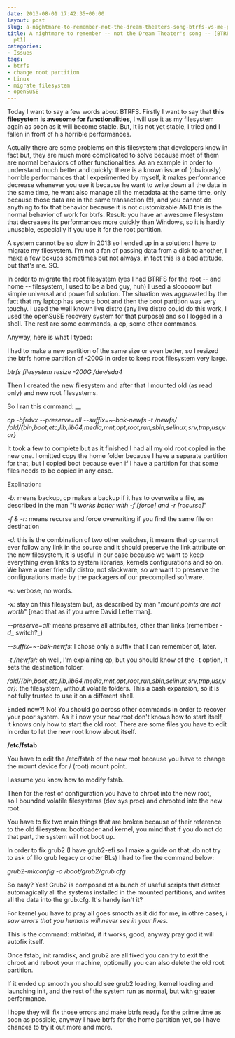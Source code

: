 ```yaml
---
date: 2013-08-01 17:42:35+00:00
layout: post
slug: a-nightmare-to-remember-not-the-dream-theaters-song-btrfs-vs-me-pt1
title: A nightmare to remember -- not the Dream Theater's song -- [BTRFS vs. me -
  pt1]
categories:
- Issues
tags:
- btrfs
- change root partition
- Linux
- migrate filesystem
- openSuSE
---
```


Today I want to say a few words about BTRFS. Firstly I want to say that **this filesystem is awesome for functionalities**, I will use it as my filesystem again as soon as it will become stable. But, It is not yet stable, I tried and I fallen in front of his horrible performances.
<!--more-->
Actually there are some problems on this filesystem that developers know in fact but, they are much more complicated to solve because most of them are normal behaviors of other functionalities. As an example in order to understand much better and quickly: there is a known issue of (obviously) horrible performances that I experimented by myself, it makes performance decrease whenever you use it because he want to write down all the data in the same time, he want also manage all the metadata at the same time, only because those data are in the same transaction (!!), and you cannot do anything to fix that behavior because it is not customizable AND this is the normal behavior of work for btrfs. Result: you have an awesome filesystem that decreases its performances more quickly than Windows, so it is hardly unusable, especially if you use it for the root partition.

A system cannot be so slow in 2013 so I ended up in a solution: I have to migrate my filesystem. I'm not a fan of passing data from a disk to another, I make a few bckups sometimes but not always, in fact this is a bad attitude, but that's me. SO.

In order to migrate the root filesystem (yes I had BTRFS for the root -- and home -- filesystem, I used to be a bad guy, huh) I used a slooooow but simple universal and powerful solution. The situation was aggravated by the fact that my laptop has secure boot and then the boot partition was very touchy. I used the well known live distro (any live distro could do this work, I used the openSuSE recovery system for that purpose) and so I logged in a shell. The rest are some commands, a cp, some other commands.

Anyway, here is what I typed:

I had to make a new partition of the same size or even better, so I resized the btrfs home partition of -200G in order to keep root filesystem very large.

_btrfs filesystem resize -200G /dev/sda4_

Then I created the new filesystem and after that I mounted old (as read only) and new root filesystems.

So I ran this command: __

_cp -bfrdvx --preserve=all --suffix=~-bak-newfs -t /newfs/ /old/{bin,boot,etc,lib,lib64,media,mnt,opt,root,run,sbin,selinux,srv,tmp,usr,var}_

It took a few to complete but as it finished I had all my old root copied in the new one. I omitted copy the home folder because I have a separate partition for that, but I copied boot because even if I have a partition for that some files needs to be copied in any case.

Explination:

_-b:_ means backup, cp makes a backup if it has to overwrite a file, as described in the man "_it works better with -f [force] and -r [recurse]_"

_-f & -r:_ means recurse and force overwriting if you find the same file on destination

_-d:_ this is the combination of two other switches, it means that cp cannot ever follow any link in the source and it should preserve the link attribute on the new filesystem, it is useful in our case because we want to keep everything even links to system libraries, kernels configurations and so on. We have a user friendly distro, not slackware, so we want to preserve the configurations made by the packagers of our precompiled software.

_-v:_ verbose, no words.

_-x:_ stay on this filesystem but, as described by man "_mount points are not worth_" [read that as if you were David Letterman].

_--preserve=all:_ means preserve all attributes, other than links (remember _-d__ switch?_)

_--suffix=~-bak-newfs:_ I chose only a suffix that I can remember of, later.

_-t /newfs/:_ oh well, I'm explaining cp, but you should know of the -t option, it sets the destination folder.

_/old/{bin,boot,etc,lib,lib64,media,mnt,opt,root,run,sbin,selinux,srv,tmp,usr,var}:_ the filesystem, without volatile folders. This a bash expansion, so it is not fully trusted to use it on a different shell.

Ended now?! No! You should go across other commands in order to recover your poor system. As it i now your new root don't knows how to start itself, it knows only how to start the old root. There are some files you have to edit in order to let the new root know about itself.

**/etc/fstab**

You have to edit the /etc/fstab of the new root because you have to change the mount device for / (root) mount point.

I assume you know how to modify fstab.

Then for the rest of configuration you have to chroot into the new root, so I bounded volatile filesystems (dev sys proc) and chrooted into the new root.

You have to fix two main things that are broken because of their reference to the old filesystem: bootloader and kernel, you mind that if you do not do that part, the system will not boot up.

In order to fix grub2 (I have grub2-efi so I make a guide on that, do not try to ask of lilo grub legacy or other BLs) I had to fire the command below:

_grub2-mkconfig -o /boot/grub2/grub.cfg_

So easy? Yes! Grub2 is composed of a bunch of useful scripts that detect automagically all the systems installed in the mounted partitions, and writes all the data into the grub.cfg. It's handy isn't it?

For kernel you have to pray all goes smooth as it did for me, in othre cases, _I saw errors that you humans will never see in your lives_.

This is the command: _mkinitrd_, if it works, good, anyway pray god it will autofix itself.

Once fstab, init ramdisk, and grub2 are all fixed you can try to exit the chroot and reboot your machine, optionally you can also delete the old root partition.

If it ended up smooth you should see grub2 loading, kernel loading and launching init, and the rest of the system run as normal, but with greater performance.

I hope they will fix those errors and make btrfs ready for the prime time as soon as possible, anyway I have btrfs for the home partition yet, so I have chances to try it out more and more.
